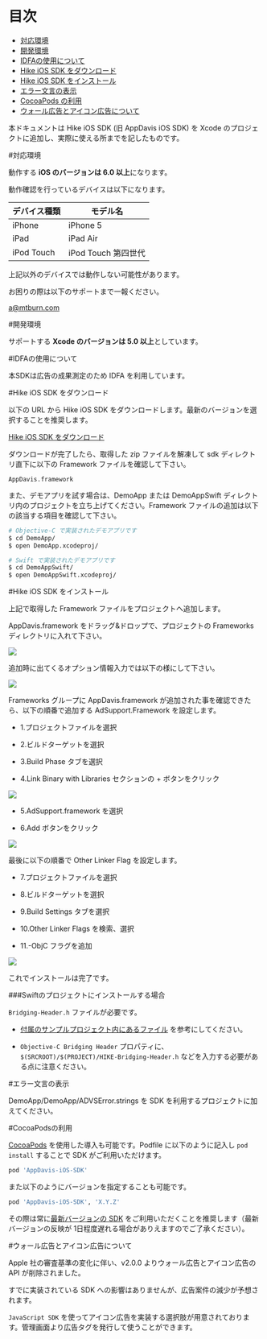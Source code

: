 # 目次

* [対応環境](#support)
* [開発環境](#env)
* [IDFAの使用について](#idfa)
* [Hike iOS SDK をダウンロード](#dl)
* [Hike iOS SDK をインストール](#install)
* [エラー文言の表示](#error)
* [CocoaPods の利用](#pods)
* [ウォール広告とアイコン広告について](#wall_icon)

本ドキュメントは Hike iOS SDK (旧 AppDavis iOS SDK) を Xcode のプロジェクトに追加し、実際に使える所までを記したものです。

<a name="support"></a>
#対応環境

動作する **iOS のバージョンは 6.0 以上**になります。

動作確認を行っているデバイスは以下になります。

| デバイス種類 |                    モデル名                     |
|--------------|-------------------------------------------------|
|    iPhone    |             iPhone 5                            |
|     iPad     |              iPad Air                           |
|  iPod Touch  |        iPod Touch 第四世代                      |

上記以外のデバイスでは動作しない可能性があります。

お困りの際は以下のサポートまで一報ください。

[a@mtburn.com](a@mtburn.com)

<a name="env"></a>
#開発環境

サポートする **Xcode のバージョンは 5.0 以上**としています。

<a name="idfa"></a>
#IDFAの使用について

本SDKは広告の成果測定のため IDFA を利用しています。

<a name="dl"></a>
#Hike iOS SDK をダウンロード

以下の URL から Hike iOS SDK をダウンロードします。最新のバージョンを選択することを推奨します。

[Hike iOS SDK をダウンロード](https://github.com/mtburn/MTBurn-iOS-SDK-Install-Guide/releases)

ダウンロードが完了したら、取得した zip ファイルを解凍して sdk ディレクトリ直下に以下の Framework ファイルを確認して下さい。

```
AppDavis.framework
```

また、デモアプリを試す場合は、DemoApp または DemoAppSwift ディレクトリ内のプロジェクトを立ち上げてください。Framework ファイルの追加は以下の該当する項目を確認して下さい。

```sh
# Objective-C で実装されたデモアプリです
$ cd DemoApp/
$ open DemoApp.xcodeproj/

# Swift で実装されたデモアプリです
$ cd DemoAppSwift/
$ open DemoAppSwift.xcodeproj/
```

<a name="install"></a>
#Hike iOS SDK をインストール

上記で取得した Framework ファイルをプロジェクトへ追加します。

AppDavis.framework をドラッグ&ドロップで、プロジェクトの Frameworks ディレクトリに入れて下さい。


![](Install_SDK_Guide_Images/framework_add.png)


追加時に出てくるオプション情報入力では以下の様にして下さい。


![](Install_SDK_Guide_Images/choose_options.png)


Frameworks グループに AppDavis.framework が追加された事を確認できたら、以下の順番で追加する AdSupport.Framework を設定します。

- 1.プロジェクトファイルを選択

- 2.ビルドターゲットを選択

- 3.Build Phase タブを選択

- 4.Link Binary with Libraries セクションの + ボタンをクリック


![](Install_SDK_Guide_Images/goto_build_phases.png)


- 5.AdSupport.framework を選択

- 6.Add ボタンをクリック


![](Install_SDK_Guide_Images/select_adsupport_framework.png)

最後に以下の順番で Other Linker Flag を設定します。

- 7.プロジェクトファイルを選択

- 8.ビルドターゲットを選択

- 9.Build Settings タブを選択

- 10.Other Linker Flags を検索、選択

- 11.-ObjC フラグを追加

![](Install_SDK_Guide_Images/other_linker_flags.png)

これでインストールは完了です。

###Swiftのプロジェクトにインストールする場合

`Bridging-Header.h` ファイルが必要です。

- [付属のサンプルプロジェクト内にあるファイル](https://github.com/mtburn/MTBurn-iOS-SDK-Install-Guide/blob/master/DemoAppSwift/DemoAppSwift/HIKE-Bridging-Header.h) を参考にしてください。

- `Objective-C Bridging Header` プロパティに、`$(SRCROOT)/$(PROJECT)/HIKE-Bridging-Header.h` などを入力する必要がある点に注意ください。

<a name="error"></a>
#エラー文言の表示

DemoApp/DemoApp/ADVSError.strings を SDK を利用するプロジェクトに加えてください。

<a name="pods"></a>
#CocoaPodsの利用

[CocoaPods](http://cocoapods.org/) を使用した導入も可能です。Podfile に以下のように記入し `pod install` することで SDK がご利用いただけます。

```ruby
pod 'AppDavis-iOS-SDK'
```

また以下のようにバージョンを指定することも可能です。

```ruby
pod 'AppDavis-iOS-SDK', 'X.Y.Z'
```

その際は常に[最新バージョンの SDK](http://cocoapods.org/?q=AppDavis-ios-sdk) をご利用いただくことを推奨します（最新バージョンの反映が 1日程度遅れる場合がありえますのでご了承ください）。

<a name="wall_icon"></a>
#ウォール広告とアイコン広告について

Apple 社の審査基準の変化に伴い、v2.0.0 よりウォール広告とアイコン広告の API が削除されました。

すでに実装されている SDK への影響はありませんが、広告案件の減少が予想されます。

`JavaScript SDK` を使ってアイコン広告を実装する選択肢が用意されております。管理画面より広告タグを発行して使うことができます。
